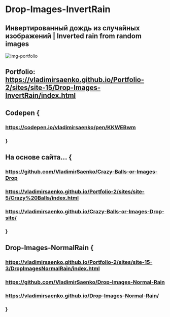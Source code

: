 # Drop-Images-InvertRain
 
## Инвертированный дождь из случайных изображений | Inverted rain from random images

![img-portfolio](https://user-images.githubusercontent.com/56477695/150163941-e641901e-20d4-4342-9597-5356770aa0cc.jpeg)

## Portfolio: https://vladimirsaenko.github.io/Portfolio-2/sites/site-15/Drop-Images-InvertRain/index.html

## Codepen {

### https://codepen.io/vladimirsaenko/pen/KKWEBwm

### }

## На основе сайта... {

### https://github.com/VladimirSaenko/Crazy-Balls-or-Images-Drop
  
### https://vladimirsaenko.github.io/Portfolio-2/sites/site-5/Crazy%20Balls/index.html
  
### https://vladimirsaenko.github.io/Crazy-Balls-or-Images-Drop-site/
  
### }

## Drop-Images-NormalRain {

### https://vladimirsaenko.github.io/Portfolio-2/sites/site-15-3/DropImagesNormalRain/index.html

### https://github.com/VladimirSaenko/Drop-Images-Normal-Rain

### https://vladimirsaenko.github.io/Drop-Images-Normal-Rain/

### }
